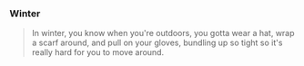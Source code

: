 ### Winter

> In winter, you know when you're outdoors, you gotta wear a hat, wrap a scarf around, and pull on your gloves, bundling up so tight so it's really hard for you to move around.

